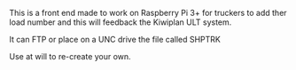 
This is a front end made to work on Raspberry Pi 3+ for truckers to add ther load number and this will feedback the Kiwiplan ULT system.

It can FTP or place on a UNC drive the file called SHPTRK

Use at will to re-create your own.
